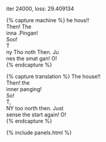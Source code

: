 iter 24000, loss: 29.409134

{% capture machine %}
he hous!!  
Then! The   
inna .Pingan!  
Soo!  
T  
ny Tho noth Then. Ju  
nes the smat gan! O!  
{% endcapture %}

{% capture translation %}
The house!!  
Then! the   
inner panging!   
So!  
T,  
NY too north then. Just  
sense the start again! O!  
{% endcapture %}

{% include panels.html %}